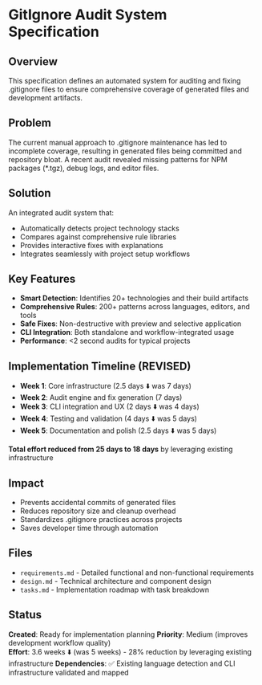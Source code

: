 # GitIgnore Audit System Specification

## Overview
This specification defines an automated system for auditing and fixing .gitignore files to ensure comprehensive coverage of generated files and development artifacts.

## Problem
The current manual approach to .gitignore maintenance has led to incomplete coverage, resulting in generated files being committed and repository bloat. A recent audit revealed missing patterns for NPM packages (*.tgz), debug logs, and editor files.

## Solution
An integrated audit system that:
- Automatically detects project technology stacks
- Compares against comprehensive rule libraries
- Provides interactive fixes with explanations
- Integrates seamlessly with project setup workflows

## Key Features
- **Smart Detection**: Identifies 20+ technologies and their build artifacts
- **Comprehensive Rules**: 200+ patterns across languages, editors, and tools
- **Safe Fixes**: Non-destructive with preview and selective application
- **CLI Integration**: Both standalone and workflow-integrated usage
- **Performance**: <2 second audits for typical projects

## Implementation Timeline (REVISED)
- **Week 1**: Core infrastructure (2.5 days ⬇️ was 7 days)
- **Week 2**: Audit engine and fix generation (7 days)
- **Week 3**: CLI integration and UX (2 days ⬇️ was 4 days)  
- **Week 4**: Testing and validation (4 days ⬇️ was 5 days)
- **Week 5**: Documentation and polish (2.5 days ⬇️ was 5 days)

**Total effort reduced from 25 days to 18 days** by leveraging existing infrastructure

## Impact
- Prevents accidental commits of generated files
- Reduces repository size and cleanup overhead  
- Standardizes .gitignore practices across projects
- Saves developer time through automation

## Files
- `requirements.md` - Detailed functional and non-functional requirements
- `design.md` - Technical architecture and component design
- `tasks.md` - Implementation roadmap with task breakdown

## Status
**Created**: Ready for implementation planning
**Priority**: Medium (improves development workflow quality)  
**Effort**: 3.6 weeks ⬇️ (was 5 weeks) - 28% reduction by leveraging existing infrastructure
**Dependencies**: ✅ Existing language detection and CLI infrastructure validated and mapped